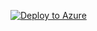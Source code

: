 [![Deploy to Azure](https://aka.ms/deploytoazurebutton)](https://portal.azure.com/#create/Microsoft.Template/uri/https%3A%2F%2Fgithub.com%2FMicrosoftAzureAaron%2FNET_TrainingLabs%2Fblob%2F01b7592c8f1dd488381031145d5700d29146cad9%2FHubVNET.json)


